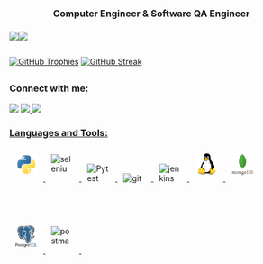 <h3 align="center">Computer Engineer & Software QA Engineer</h3><h4 align='left'> 

<a href="https://github.com/osmansirakaya"><img align="center" src="https://github-readme-stats-eight-theta.vercel.app/api?username=osmansirakaya&show_icons=true&bg_color=0d1117&text_color=bdc3c7&title_color=F4D03E&icon_color=F4D03E&hide_border=true" /></a><a href="https://github.com/osmansirakaya"><img align="center" src="https://github-readme-stats-eight-theta.vercel.app/api/top-langs/?username=osmansirakaya&bg_color=0d1117&theme=algolia&text_color=bdc3c7&title_color=F4D03E&hide_border=true&layout=compact&langs_count=10" /></a>

## 
[![GitHub Trophies](https://github-profile-trophy.vercel.app/?username=osmansirakaya&theme=darkhub&column=3&row=2&margin-w=10&margin-h=10&no-bg=true&no-frame=true)](https://github.com/ryo-ma/github-profile-trophy)
[![GitHub Streak](https://github-readme-streak-stats.herokuapp.com/?user=osmansirakaya&theme=github-dark-blue&hide_border=true&fire=DD2727&sideNums=DDD9D9&currStreakLabel=DDDDDD&dates=DDDDDD&sideLabels=DDDDDD&ring=DDDD31&border=DDDD31)](https://github.com/osmansirakaya)
## 

<h3 align="left">Connect with me:</h3>
<p align='left'>
  <a href="mailto:osmansirakaya96@gmail.com"><img src="https://img.shields.io/badge/Gmail-D14836?style=for-the-badge&logo=gmail&logoColor=white"/></a>
  <a href="https://www.linkedin.com/in/osmansirakaya/"><img src="https://img.shields.io/badge/linkedin-%230077B5.svg?&style=for-the-badge&logo=linkedin&logoColor=white"/</a>
  <a href="https://medium.com/@osmansirakaya"><img src="https://img.shields.io/badge/Medium-E4405F?style=for-the-badge&logo=Medium&logoColor=black"/</a>
<h3 align="left">Languages and Tools:</h3>
  
<p align="left">
    <img style="margin: 10px; display: inline-block;" src="https://raw.githubusercontent.com/devicons/devicon/master/icons/python/python-original.svg" alt="python" width="40" height="40"/> 
    <img style="margin: 10px; display: inline-block;" src="https://raw.githubusercontent.com/detain/svg-logos/780f25886640cef088af994181646db2f6b1a3f8/svg/selenium-logo.svg" alt="selenium" width="40" height="40"/>
    <img style="margin: 10px; display: inline-block;" src="https://cdn.jsdelivr.net/gh/devicons/devicon/icons/pytest/pytest-original.svg" alt="Pytest" width="40" height="40"/>
    <img style="margin: 10px; display: inline-block;" src="https://www.vectorlogo.zone/logos/git-scm/git-scm-icon.svg" alt="git" width="40" height="40"/>
    <img style="margin: 10px; display: inline-block;" src="https://www.vectorlogo.zone/logos/jenkins/jenkins-icon.svg" alt="jenkins" width="40" height="40"/>
    <img style="margin: 10px; display: inline-block;" src="https://raw.githubusercontent.com/devicons/devicon/master/icons/linux/linux-original.svg" alt="linux" width="40" height="40"/>
    <img style="margin: 10px; display: inline-block;" src="https://raw.githubusercontent.com/devicons/devicon/master/icons/mongodb/mongodb-original-wordmark.svg" alt="mongodb" width="40" height="40"/>
    <img style="margin: 10px; display: inline-block;" src="https://raw.githubusercontent.com/devicons/devicon/master/icons/postgresql/postgresql-original-wordmark.svg" alt="postgresql" width="40" height="40"/>
    <img style="margin: 10px; display: inline-block;" src="https://www.vectorlogo.zone/logos/getpostman/getpostman-icon.svg" alt="postman" width="40" height="40"/>
    <img style="margin: 10px; display: inline-block; filter: brightness(0) invert(1);" src="https://raw.githubusercontent.com/robotframework/visual-identity/main/logo/robot-framework.svg" alt="Robot Framework" width="40" height="40"/>
</p>
